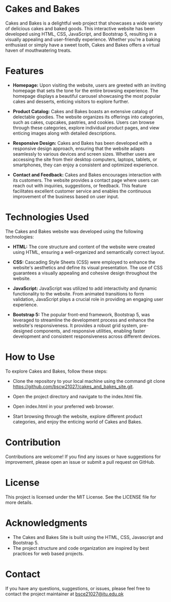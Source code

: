 # Cakes and Bakes
Cakes and Bakes is a delightful web project that showcases a wide variety of delicious cakes and baked goods. This interactive website has been developed using HTML, CSS, JavaScript, and Bootstrap 5, resulting in a visually appealing and user-friendly experience. Whether you're a baking enthusiast or simply have a sweet tooth, Cakes and Bakes offers a virtual haven of mouthwatering treats.

# Features
- **Homepage:** Upon visiting the website, users are greeted with an inviting homepage that sets the tone for the entire browsing experience. The homepage displays a beautiful carousel showcasing the most popular cakes and desserts, enticing visitors to explore further.

- **Product Catalog:** Cakes and Bakes boasts an extensive catalog of delectable goodies. The website organizes its offerings into categories, such as cakes, cupcakes, pastries, and cookies. Users can browse through these categories, explore individual product pages, and view enticing images along with detailed descriptions.

- **Responsive Design:** Cakes and Bakes has been developed with a responsive design approach, ensuring that the website adapts seamlessly to various devices and screen sizes. Whether users are accessing the site from their desktop computers, laptops, tablets, or smartphones, they can enjoy a consistent and optimized experience.

- **Contact and Feedback:** Cakes and Bakes encourages interaction with its customers. The website provides a contact page where users can reach out with inquiries, suggestions, or feedback. This feature facilitates excellent customer service and enables the continuous improvement of the business based on user input.

# Technologies Used
The Cakes and Bakes website was developed using the following technologies:

- **HTML:** The core structure and content of the website were created using HTML, ensuring a well-organized and semantically correct layout.

- **CSS:** Cascading Style Sheets (CSS) were employed to enhance the website's aesthetics and define its visual presentation. The use of CSS guarantees a visually appealing and cohesive design throughout the website.

- **JavaScript:** JavaScript was utilized to add interactivity and dynamic functionality to the website. From animated transitions to form validation, JavaScript plays a crucial role in providing an engaging user experience.

- **Bootstrap 5:** The popular front-end framework, Bootstrap 5, was leveraged to streamline the development process and enhance the website's responsiveness. It provides a robust grid system, pre-designed components, and responsive utilities, enabling faster development and consistent responsiveness across different devices.

# How to Use
To explore Cakes and Bakes, follow these steps:

- Clone the repository to your local machine using the command git clone https://github.com/bscw21027/cakes_and_bakes_site.git.

- Open the project directory and navigate to the index.html file.

- Open index.html in your preferred web browser.

- Start browsing through the website, explore different product categories, and enjoy the enticing world of Cakes and Bakes.

# Contribution
Contributions are welcome! If you find any issues or have suggestions for improvement, please open an issue or submit a pull request on GitHub.

# License
This project is licensed under the MIT License. See the LICENSE file for more details.

# Acknowledgments
- The Cakes and Bakes Site is built using the HTML, CSS, Javascript and Bootstrap 5.
- The project structure and code organization are inspired by best practices for web based projects.

# Contact
If you have any questions, suggestions, or issues, please feel free to contact the project maintainer at bsce21027@itu.edu.pk
